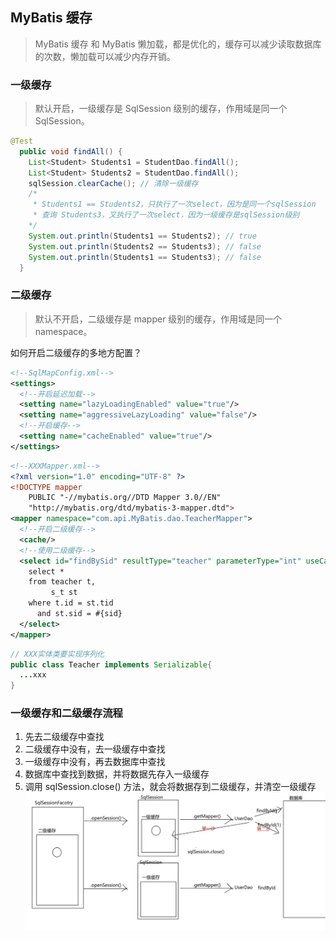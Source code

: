 ## MyBatis 缓存

> MyBatis 缓存 和 MyBatis 懒加载，都是优化的，缓存可以减少读取数据库的次数，懒加载可以减少内存开销。

### 一级缓存

> 默认开启，一级缓存是 SqlSession 级别的缓存，作用域是同一个 SqlSession。

```java
@Test
  public void findAll() {
    List<Student> Students1 = StudentDao.findAll();
    List<Student> Students2 = StudentDao.findAll();
    sqlSession.clearCache(); // 清除一级缓存
    /*
     * Students1 == Students2，只执行了一次select，因为是同一个sqlSession
     * 查询 Students3，又执行了一次select，因为一级缓存是sqlSession级别
    */
    System.out.println(Students1 == Students2); // true
    System.out.println(Students2 == Students3); // false
    System.out.println(Students1 == Students3); // false
  }
```

### 二级缓存

> 默认不开启，二级缓存是 mapper 级别的缓存，作用域是同一个 namespace。

如何开启二级缓存的多地方配置？

```xml
<!--SqlMapConfig.xml-->
<settings>
  <!--开启延迟加载-->
  <setting name="lazyLoadingEnabled" value="true"/>
  <setting name="aggressiveLazyLoading" value="false"/>
  <!--开启缓存-->
  <setting name="cacheEnabled" value="true"/>
</settings>
```

```xml
<!--XXXMapper.xml-->
<?xml version="1.0" encoding="UTF-8" ?>
<!DOCTYPE mapper
    PUBLIC "-//mybatis.org//DTD Mapper 3.0//EN"
    "http://mybatis.org/dtd/mybatis-3-mapper.dtd">
<mapper namespace="com.api.MyBatis.dao.TeacherMapper">
  <!--开启二级缓存-->
  <cache/>
  <!--使用二级缓存-->
  <select id="findBySid" resultType="teacher" parameterType="int" useCache="true">
    select *
    from teacher t,
         s_t st
    where t.id = st.tid
      and st.sid = #{sid}
  </select>
</mapper>
```

```java
// XXX实体类要实现序列化
public class Teacher implements Serializable{
  ...xxx
}
```

### 一级缓存和二级缓存流程

1. 先去二级缓存中查找
2. 二级缓存中没有，去一级缓存中查找
3. 一级缓存中没有，再去数据库中查找
4. 数据库中查找到数据，并将数据先存入一级缓存
5. 调用 sqlSession.close() 方法，就会将数据存到二级缓存，并清空一级缓存
   ![MyBatis缓存](./images/MyBatis缓存.jpg)
